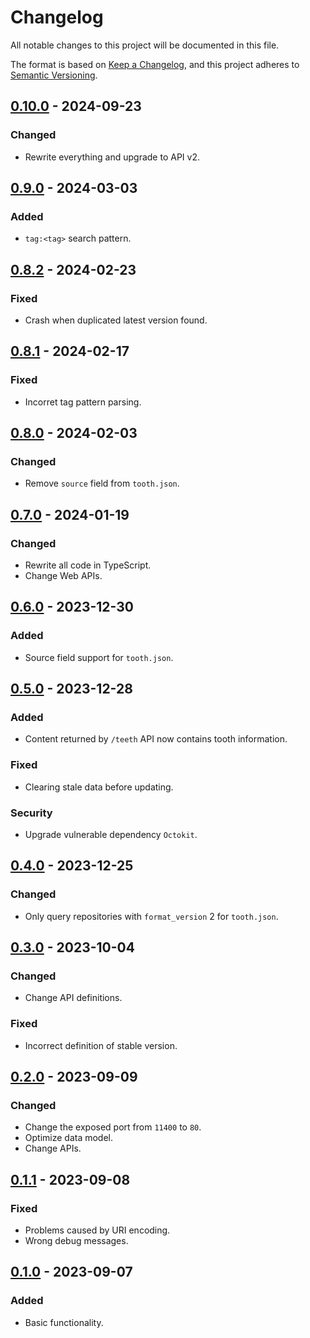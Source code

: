 # Changelog

All notable changes to this project will be documented in this file.

The format is based on [Keep a Changelog](https://keepachangelog.com/en/1.0.0/),
and this project adheres to [Semantic Versioning](https://semver.org/spec/v2.0.0.html).

## [0.10.0] - 2024-09-23

### Changed

- Rewrite everything and upgrade to API v2.

## [0.9.0] - 2024-03-03

### Added

- `tag:<tag>` search pattern.

## [0.8.2] - 2024-02-23

### Fixed

- Crash when duplicated latest version found.

## [0.8.1] - 2024-02-17

### Fixed

- Incorret tag pattern parsing.

## [0.8.0] - 2024-02-03

### Changed

- Remove `source` field from `tooth.json`.

## [0.7.0] - 2024-01-19

### Changed

- Rewrite all code in TypeScript.
- Change Web APIs.

## [0.6.0] - 2023-12-30

### Added

- Source field support for `tooth.json`.

## [0.5.0] - 2023-12-28

### Added

- Content returned by `/teeth` API now contains tooth information.

### Fixed

- Clearing stale data before updating.

### Security

- Upgrade vulnerable dependency `Octokit`.

## [0.4.0] - 2023-12-25

### Changed

- Only query repositories with `format_version` 2 for `tooth.json`.

## [0.3.0] - 2023-10-04

### Changed

- Change API definitions.

### Fixed

- Incorrect definition of stable version.

## [0.2.0] - 2023-09-09

### Changed

- Change the exposed port from `11400` to `80`.
- Optimize data model.
- Change APIs.

## [0.1.1] - 2023-09-08

### Fixed

- Problems caused by URI encoding.
- Wrong debug messages.

## [0.1.0] - 2023-09-07

### Added

- Basic functionality.

[0.10.0]: https://github.com/futrime/bedrinth-api/compare/v0.9.0...v0.10.0
[0.9.0]: https://github.com/futrime/bedrinth-api/compare/v0.8.2...v0.9.0
[0.8.2]: https://github.com/futrime/bedrinth-api/compare/v0.8.1...v0.8.2
[0.8.1]: https://github.com/futrime/bedrinth-api/compare/v0.8.0...v0.8.1
[0.8.0]: https://github.com/futrime/bedrinth-api/compare/v0.7.0...v0.8.0
[0.7.0]: https://github.com/futrime/bedrinth-api/compare/v0.6.0...v0.7.0
[0.6.0]: https://github.com/futrime/bedrinth-api/compare/v0.5.0...v0.6.0
[0.5.0]: https://github.com/futrime/bedrinth-api/compare/v0.4.0...v0.5.0
[0.4.0]: https://github.com/futrime/bedrinth-api/compare/v0.3.0...v0.4.0
[0.3.0]: https://github.com/futrime/bedrinth-api/compare/v0.2.0...v0.3.0
[0.2.0]: https://github.com/futrime/bedrinth-api/compare/v0.1.1...v0.2.0
[0.1.1]: https://github.com/futrime/bedrinth-api/compare/v0.1.0...v0.1.1
[0.1.0]: https://github.com/futrime/bedrinth-api/releases/tag/v0.1.0
